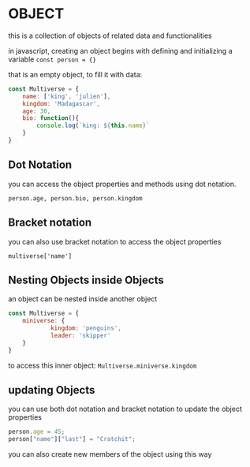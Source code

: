 # OBJECT

this is a collection of objects of related data and functionalities

in javascript, creating an object begins with defining and initializing a variable `const person = {}`

that is an empty object, to fill it with data:

```javascript
const Multiverse = {
    name: ['king', 'julien'],
    kingdom: 'Madagascar',
    age: 30,
    bio: function(){
        console.log(`king: ${this.name}`
    }
}
```

## Dot Notation

you can access the object properties and methods using dot notation.

`person.age, person.bio, person.kingdom`

## Bracket notation

you can also use bracket notation to access the object properties

`multiverse['name']`

## Nesting Objects inside Objects

an object can be nested inside another object

```javascript
const Multiverse = {
    miniverse: {
            kingdom: 'penguins',
            leader: 'skipper'
    }
}
```

to access this inner object: `Multiverse.miniverse.kingdom`

## updating Objects

you can use both dot notation and bracket notation to update the object properties

```javascript
person.age = 45;
person["name"]["last"] = "Cratchit";
```

you can also create new members of the object using this way